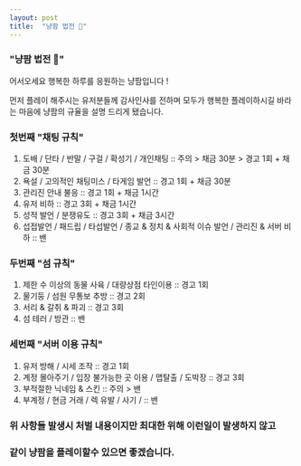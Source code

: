 ```yaml
---
layout: post
title:  "냥팜 법전 🐾"
---
```


### "냥팜 법전 🐾"



어서오세요 행복한 하루를 응원하는 냥팜입니다 ! 



먼저 플레이 해주시는 유저분들께 감사인사를 전하며 
모두가 행복한 플레이하시길 바라는 마음에 냥팜의 규율을 설명 드리게 됐습니다.





### 첫번째 "채팅 규칙"

1. 도배 / 단타 / 반말 / 구걸 / 확성기 / 개인채팅 :: 주의 > 채금 30분 > 경고 1회 + 채금 30분 
2. 욕설 / 고의적인 채팅미스 / 타게임 발언 :: 경고 1회 + 채금 30분
3. 관리진 안내 불응 :: 경고 1회 + 채금 1시간
4. 유저 비하 :: 경고 3회 + 채금 1시간
5. 성적 발언 / 분쟁유도 :: 경고 3회 + 채금 3시간
6. 섭접발언 / 패드립 / 타섭발언 / 종교 & 정치 & 사회적 이슈 발언 / 관리진 & 서버 비하 :: 밴





### 두번째 "섬 규칙"

1. 제한 수 이상의 동물 사육 / 대량상점 타인이용 :: 경고 1회
2. 물기둥 / 섬원 무통보 추방 :: 경고 2회
3. 서리 & 갈취 & 파괴 :: 경고 3회
4. 섬 테러 / 방관 :: 밴





### 세번째 "서버 이용 규칙"

1. 유저 방해 / 시세 조작 :: 경고 1회
2. 계정 몰아주기 / 입장 불가능한 곳 이용 / 맵탈출 / 도박장 :: 경고 3회
3. 부적절한 닉네임 & 스킨 :: 주의 > 밴
4. 부계정 / 현금 거래 / 렉 유발 / 사기 / :: 밴

### 위 사항들 발생시 처벌 내용이지만 최대한 위해 이런일이 발생하지 않고 
### 같이 냥팜을 플레이할수 있으면 좋겠습니다.
